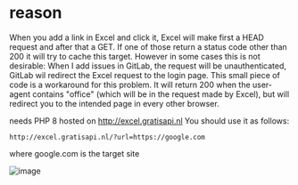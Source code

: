 # reason

When you add a link in Excel and click it, Excel will make first a HEAD request and after that a GET. If one of those return a status code other than 200 it will try to cache this target.
However in some cases this is not desirable: When I add issues in GitLab, the request will be unauthenticated, GitLab wil redirect the Excel request to the login page. This small piece of code is a workaround for this problem.
It will return 200 when the user-agent contains "office" (which will be in the request made by Excel), but will redirect you to the intended page in every other browser.


needs PHP 8
hosted on http://excel.gratisapi.nl
You should use it as follows:

```
http://excel.gratisapi.nl/?url=https://google.com
```

where google.com is the target site

![image](https://user-images.githubusercontent.com/486765/121019269-8fba2280-c79f-11eb-8265-c09ec0d61ffb.png)
